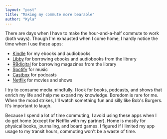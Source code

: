 ```yaml
---
layout: "post"
title: "Making my commute more bearable"
author: "Kyla"
---
```


There are days when I have to make the hour-and-a-half commute to work (both ways). Though I'm exhausted when I come home, I hardly notice the time when I use these apps:

* [Kindle](https://www.amazon.com/kindle-dbs/fd/kcp) for my ebooks and audiobooks
* [Libby](https://meet.libbyapp.com/) for borrowing ebooks and audiobooks from the library
* [RBdigital](https://rbdigital.com/) for borrowing magazines from the library
* [Spotify](https://www.spotify.com/us/) for music
* [Castbox](https://www.spotify.com/us/) for podcasts
* [Netflix](https://www.spotify.com/us/) for movies and shows

I try to consume media mindfully. I look for books, podcasts, and shows that enrich my life and help me expand my knowledge. Boredom is rare for me. When the mood strikes, I'll watch something fun and silly like Bob's Burgers. It's important to laugh.

Because I spend a lot of time commuting, I avoid using these apps when I do get home (except for Netflix with my partner). Home is mostly for physical books, journaling, and board games. I figured if I limited my app usage to my transit hours, commuting won't be a waste of time.
